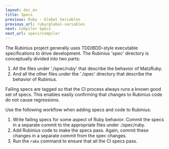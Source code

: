 ```yaml
---
layout: doc_en
title: Specs
previous: Ruby - Global Variables
previous_url: ruby/global-variables
next: Compiler Specs
next_url: specs/compiler
---
```


The Rubinius project generally uses TDD/BDD-style executable specifications to
drive development. The Rubinius 'spec' directory is conceptually divided into
two parts:

  1. All the files under './spec/ruby' that describe the behavior of MatzRuby.
  2. And all the other files under the './spec' directory that describe the
     behavior of Rubinius.

Failing specs are tagged so that the CI process always runs a known good set
of specs. This enables easily confirming that changes to Rubinius code do
not cause regressions.

Use the following workflow when adding specs and code to Rubinius:

  1. Write failing specs for some aspect of Ruby behavior. Commit the specs in
     a separate commit to the appropriate files under ./spec/ruby.
  2. Add Rubinius code to make the specs pass. Again, commit these changes in
     a separate commit from the spec changes.
  3. Run the `rake` command to ensure that all the CI specs pass.

